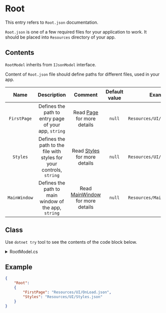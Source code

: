 # Root

This entry refers to `Root.json` documentation.

`Root.json` is one of a few required files for your application to work. It should be placed into `Resources` directory of your app.

## Contents

`RootModel` inherits from `IJsonModel` interface.

Content of `Root.json` file should define paths for different files, used in your app.

|     Name     |                         Description                          |                      Comment                      | Default value | Example                     |
| :----------: | :----------------------------------------------------------: | :-----------------------------------------------: | :-----------: | --------------------------- |
| `FirstPage`  |     Defines the path to entry page of your app, `string`     |       Read [Page](Page.md) for more details       |    `null`     | `Resources/UI/OnLoad.json`  |
|   `Styles`   | Defines the path to the file with styles for your controls, `string` |     Read [Styles](Styles.md) for more details     |    `null`     | `Resources/UI/Styles.json`  |
| `MainWindow` |     Defines the path to main window of the app, `string`     | Read [MainWindow](MainWindow.md) for more details |    `null`     | `Resources/MainWindow.json` |

## Class

Use `dotnet try` tool to see the contents of the code block below.

<details>
  <summary>RootModel.cs</summary>

``` cs --source-file ../Models/JsonModels/RootModel.cs --project ../Jaml.Wpf.csproj

```

</details>

## Example

```json
{
    "Root":
    {
        "FirstPage": "Resources/UI/OnLoad.json",
        "Styles": "Resources/UI/Styles.json"
    }
}
```
